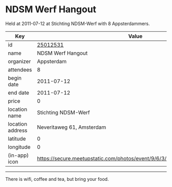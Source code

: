 # NDSM Werf Hangout
Held at 2011-07-12 at Stichting NDSM-Werf with 8 Appsterdammers.
        
|Key|Value
|---|---|
|id|[25012531](https://www.meetup.com/appsterdam/events/25012531/)|
|name|NDSM Werf Hangout|
|organizer|Appsterdam|
|attendees|8|
|begin date|2011-07-12|
|end date|2011-07-12|
|price|0|
|location name|Stichting NDSM-Werf|
|location address|Neveritaweg 61, Amsterdam|
|latitude|0|
|longitude|0|
|(in-app) icon|https://secure.meetupstatic.com/photos/event/9/6/3/4/highres_518678452.jpeg|

---

There is wifi, coffee and tea, but bring your food.
